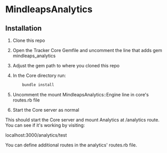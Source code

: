 # MindleapsAnalytics

## Installation
1. Clone this repo

2. Open the Tracker Core Gemfile and uncomment the line that adds gem mindleaps_analytics

3. Adjust the gem path to where you cloned this repo

4. In the Core directory run:
    ```bash
        bundle install
    ```

5. Uncomment the mount MindleapsAnalytics::Engine line in core's routes.rb file

6. Start the Core server as normal

This should start the Core server and mount Analytics at /analytics route. You can see if it's working by visiting:

localhost:3000/analytics/test

You can define additional routes in the analytics' routes.rb file.

